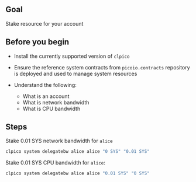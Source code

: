 ## Goal

Stake resource for your account

## Before you begin

* Install the currently supported version of `clpico`

* Ensure the reference system contracts from `picoio.contracts` repository is deployed and used to manage system resources

* Understand the following:
  * What is an account
  * What is network bandwidth
  * What is CPU bandwidth

## Steps

Stake 0.01 SYS network bandwidth for `alice`

```sh
clpico system delegatebw alice alice "0 SYS" "0.01 SYS"
```

Stake 0.01 SYS CPU bandwidth for `alice`:

```sh
clpico system delegatebw alice alice "0.01 SYS" "0 SYS"
```
